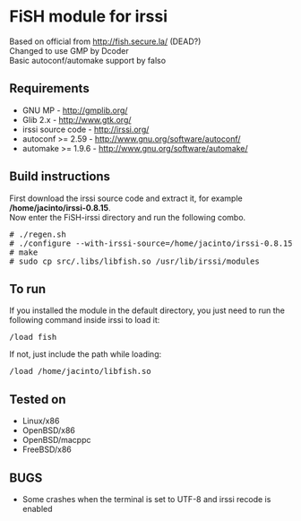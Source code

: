 # FiSH module for irssi

Based on official from http://fish.secure.la/ (DEAD?)  
Changed to use GMP by Dcoder  
Basic autoconf/automake support by falso

## Requirements

* GNU MP - http://gmplib.org/
* Glib 2.x - http://www.gtk.org/
* irssi source code - http://irssi.org/
* autoconf >= 2.59 - http://www.gnu.org/software/autoconf/
* automake >= 1.9.6 - http://www.gnu.org/software/automake/

## Build instructions

First download the irssi source code and extract it, for example **/home/jacinto/irssi-0.8.15**.  
Now enter the FiSH-irssi directory and run the following combo.
<pre>
# ./regen.sh
# ./configure --with-irssi-source=/home/jacinto/irssi-0.8.15
# make
# sudo cp src/.libs/libfish.so /usr/lib/irssi/modules
</pre>
## To run

If you installed the module in the default directory, you just need to run the following command inside irssi to load it:
<pre>/load fish</pre>
If not, just include the path while loading:
<pre>/load /home/jacinto/libfish.so</pre>

## Tested on
* Linux/x86
* OpenBSD/x86
* OpenBSD/macppc
* FreeBSD/x86

## BUGS
* Some crashes when the terminal is set to UTF-8 and irssi recode is enabled
